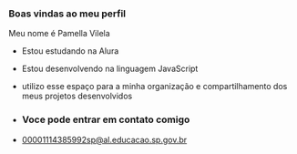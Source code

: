 ### Boas vindas ao meu perfil

Meu nome é Pamella Vilela

- Estou estudando na Alura
- Estou desenvolvendo na linguagem JavaScript
- utilizo esse espaço para a minha organização e compartilhamento dos meus projetos desenvolvidos

- ### Voce pode entrar em contato comigo

- 00001114385992sp@al.educacao.sp.gov.br
